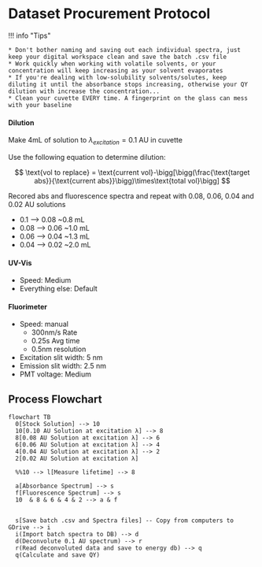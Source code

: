 # Dataset Procurement Protocol

!!! info "Tips"
	
	* Don't bother naming and saving out each individual spectra, just keep your digital workspace clean and save the batch .csv file
	* Work quickly when working with volatile solvents, or your concentration will keep increasing as your solvent evaporates
	* If you're dealing with low-solubility solvents/solutes, keep diluting it until the absorbance stops increasing, otherwise your QY dilution with increase the concentration...
	* Clean your cuvette EVERY time. A fingerprint on the glass can mess with your baseline

#### Dilution

Make 4mL of solution to $\lambda_{excitation} = 0.1$ AU in cuvette

Use the following equation to determine dilution:

$$
\text{vol to replace} = \text{current vol}-\bigg[\bigg(\frac{\text{target abs}}{\text{current abs}}\bigg)\times\text{total vol}\bigg]
$$

Recored abs and fluorescence spectra and repeat with 0.08, 0.06, 0.04 and 0.02 AU solutions

* 0.1 --> 0.08 ~0.8 mL
* 0.08 --> 0.06 ~1.0 mL
* 0.06 --> 0.04 ~1.3 mL
* 0.04 --> 0.02 ~2.0 mL

#### UV-Vis

* Speed: Medium
* Everything else: Default

#### Fluorimeter
* Speed: manual
  * 300nm/s Rate
  * 0.25s Avg time
  * 0.5nm resolution
* Excitation slit width: 5 nm
* Emission slit width: 2.5 nm
* PMT voltage: Medium

## Process Flowchart

```mermaid
flowchart TB
  0[Stock Solution] --> 10
  10[0.10 AU Solution at excitation λ] --> 8
  8[0.08 AU Solution at excitation λ] --> 6
  6[0.06 AU Solution at excitation λ] --> 4
  4[0.04 AU Solution at excitation λ] --> 2
  2[0.02 AU Solution at excitation λ]
  
  %%10 --> l[Measure lifetime] --> 8
  
  a[Absorbance Spectrum] --> s
  f[Fluorescence Spectrum] --> s
  10  & 8 & 6 & 4 & 2 --> a & f

  
  s[Save batch .csv and Spectra files] -- Copy from computers to GDrive --> i
  i(Import batch spectra to DB) --> d
  d(Deconvolute 0.1 AU spectrum) --> r
  r(Read deconvoluted data and save to energy db) --> q
  q(Calculate and save QY)
  
```
